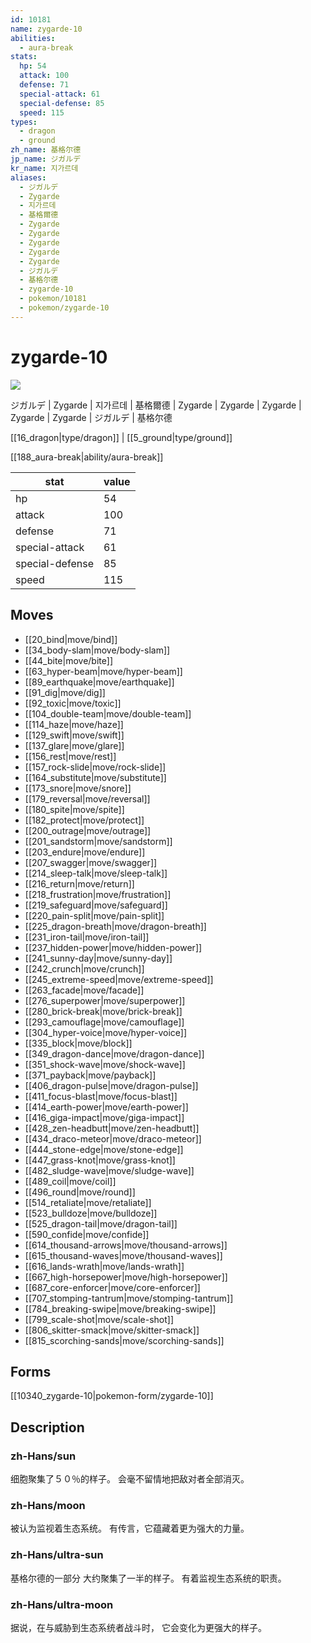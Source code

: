 ```yaml
---
id: 10181
name: zygarde-10
abilities:
  - aura-break
stats:
  hp: 54
  attack: 100
  defense: 71
  special-attack: 61
  special-defense: 85
  speed: 115
types:
  - dragon
  - ground
zh_name: 基格尔德
jp_name: ジガルデ
kr_name: 지가르데
aliases:
  - ジガルデ
  - Zygarde
  - 지가르데
  - 基格爾德
  - Zygarde
  - Zygarde
  - Zygarde
  - Zygarde
  - Zygarde
  - ジガルデ
  - 基格尔德
  - zygarde-10
  - pokemon/10181
  - pokemon/zygarde-10
---
```

# zygarde-10

![](null)

ジガルデ | Zygarde | 지가르데 | 基格爾德 | Zygarde | Zygarde | Zygarde | Zygarde | Zygarde | ジガルデ | 基格尔德

[[16_dragon|type/dragon]] | [[5_ground|type/ground]]

[[188_aura-break|ability/aura-break]]

|stat|value|
|---|---|
|hp|54|
|attack|100|
|defense|71|
|special-attack|61|
|special-defense|85|
|speed|115|


## Moves

- [[20_bind|move/bind]]
- [[34_body-slam|move/body-slam]]
- [[44_bite|move/bite]]
- [[63_hyper-beam|move/hyper-beam]]
- [[89_earthquake|move/earthquake]]
- [[91_dig|move/dig]]
- [[92_toxic|move/toxic]]
- [[104_double-team|move/double-team]]
- [[114_haze|move/haze]]
- [[129_swift|move/swift]]
- [[137_glare|move/glare]]
- [[156_rest|move/rest]]
- [[157_rock-slide|move/rock-slide]]
- [[164_substitute|move/substitute]]
- [[173_snore|move/snore]]
- [[179_reversal|move/reversal]]
- [[180_spite|move/spite]]
- [[182_protect|move/protect]]
- [[200_outrage|move/outrage]]
- [[201_sandstorm|move/sandstorm]]
- [[203_endure|move/endure]]
- [[207_swagger|move/swagger]]
- [[214_sleep-talk|move/sleep-talk]]
- [[216_return|move/return]]
- [[218_frustration|move/frustration]]
- [[219_safeguard|move/safeguard]]
- [[220_pain-split|move/pain-split]]
- [[225_dragon-breath|move/dragon-breath]]
- [[231_iron-tail|move/iron-tail]]
- [[237_hidden-power|move/hidden-power]]
- [[241_sunny-day|move/sunny-day]]
- [[242_crunch|move/crunch]]
- [[245_extreme-speed|move/extreme-speed]]
- [[263_facade|move/facade]]
- [[276_superpower|move/superpower]]
- [[280_brick-break|move/brick-break]]
- [[293_camouflage|move/camouflage]]
- [[304_hyper-voice|move/hyper-voice]]
- [[335_block|move/block]]
- [[349_dragon-dance|move/dragon-dance]]
- [[351_shock-wave|move/shock-wave]]
- [[371_payback|move/payback]]
- [[406_dragon-pulse|move/dragon-pulse]]
- [[411_focus-blast|move/focus-blast]]
- [[414_earth-power|move/earth-power]]
- [[416_giga-impact|move/giga-impact]]
- [[428_zen-headbutt|move/zen-headbutt]]
- [[434_draco-meteor|move/draco-meteor]]
- [[444_stone-edge|move/stone-edge]]
- [[447_grass-knot|move/grass-knot]]
- [[482_sludge-wave|move/sludge-wave]]
- [[489_coil|move/coil]]
- [[496_round|move/round]]
- [[514_retaliate|move/retaliate]]
- [[523_bulldoze|move/bulldoze]]
- [[525_dragon-tail|move/dragon-tail]]
- [[590_confide|move/confide]]
- [[614_thousand-arrows|move/thousand-arrows]]
- [[615_thousand-waves|move/thousand-waves]]
- [[616_lands-wrath|move/lands-wrath]]
- [[667_high-horsepower|move/high-horsepower]]
- [[687_core-enforcer|move/core-enforcer]]
- [[707_stomping-tantrum|move/stomping-tantrum]]
- [[784_breaking-swipe|move/breaking-swipe]]
- [[799_scale-shot|move/scale-shot]]
- [[806_skitter-smack|move/skitter-smack]]
- [[815_scorching-sands|move/scorching-sands]]

## Forms



[[10340_zygarde-10|pokemon-form/zygarde-10]]

## Description

### zh-Hans/sun

细胞聚集了５０％的样子。
会毫不留情地把敌对者全部消灭。

### zh-Hans/moon

被认为监视着生态系统。
有传言，它蕴藏着更为强大的力量。

### zh-Hans/ultra-sun

基格尔德的一部分
大约聚集了一半的样子。
有着监视生态系统的职责。

### zh-Hans/ultra-moon

据说，在与威胁到生态系统者战斗时，
它会变化为更强大的样子。

